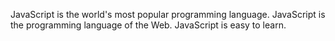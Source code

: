 JavaScript is the world's most popular programming language. JavaScript is the programming language of the Web. JavaScript is easy to learn.